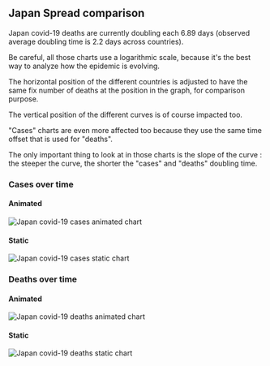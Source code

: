 ## Japan Spread comparison 

Japan covid-19 deaths are currently doubling each 6.89 days (observed average doubling time is 2.2 days across countries).



Be careful, all those charts use a logarithmic scale, because it's the best way to analyze how the epidemic is evolving.
 
The horizontal position of the different countries is adjusted to have the same fix number of deaths at the position in the graph, for comparison purpose.

The vertical position of the different curves is of course impacted too.

"Cases" charts are even more affected too because they use the same time offset that is used for "deaths".

The only important thing to look at in those charts is the slope of the curve : the steeper the curve, the shorter the "cases" and "deaths" doubling time.



 
### Cases over time
 
#### Animated
![Japan covid-19 cases animated chart](https://raw.githubusercontent.com/madlag/coronavirus_study/master/notebooks/graphs/2020-03-20/countries/Japan/2020-03-20_Japan_deaths.gif "Japan covid-19 cases animated chart")   
 
#### Static
![Japan covid-19 cases static chart](https://raw.githubusercontent.com/madlag/coronavirus_study/master/notebooks/graphs/2020-03-20/countries/Japan/2020-03-20_Japan_deaths.png "Japan covid-19 cases static chart")   

 
### Deaths over time
 
#### Animated
![Japan covid-19 deaths animated chart](https://raw.githubusercontent.com/madlag/coronavirus_study/master/notebooks/graphs/2020-03-20/countries/Japan/2020-03-20_Japan_deaths.gif "Japan covid-19 deaths animated chart")   
 
#### Static
![Japan covid-19 deaths static chart](https://raw.githubusercontent.com/madlag/coronavirus_study/master/notebooks/graphs/2020-03-20/countries/Japan/2020-03-20_Japan_deaths.png "Japan covid-19 deaths static chart")   

